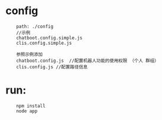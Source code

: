 # config

    	path: ./config
    	//示例
    	chatboot.config.simple.js
    	clis.config.simple.js

    	参照示例添加
    	chatboot.config.js  //配置机器人功能的使用权限 （个人 群组）
    	clis.config.js //配置路径信息

# run:

    	npm install
    	node app
